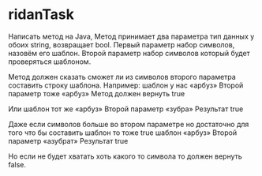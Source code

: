 # ridanTask
Написать метод на Java,
Метод принимает два параметра тип данных у обоих string, возвращает bool.
Первый параметр набор символов, назовём его шаблон.
Второй параметр набор символов который будет проверяться шаблоном.

Метод должен сказать сможет ли из символов второго параметра составить строку шаблона.
Например:  шаблон у нас «арбуз»
Второй параметр тоже «арбуз»
Метод должен вернуть true

Или шаблон тот же «арбуз»
Второй параметр «зубра»
Результат true

Даже если символов больше во втором параметре но достаточно для того что бы составить шаблон то тоже true
шаблон «арбуз»
Второй параметр «азубрат»
Результат true

Но если не будет хватать хоть какого то символа то должен вернуть false.
